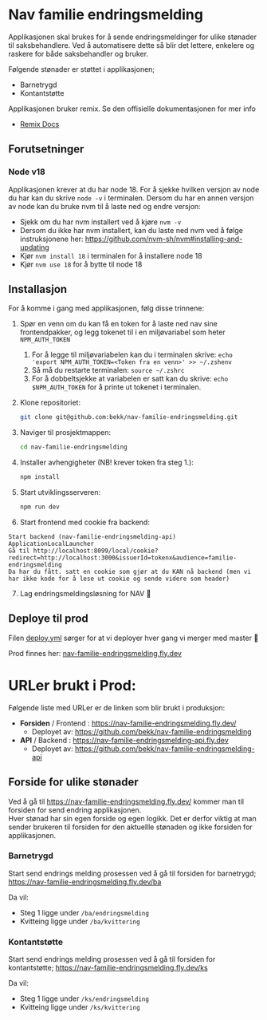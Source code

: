 # Nav familie endringsmelding

Applikasjonen skal brukes for å sende endringsmeldinger for ulike stønader til saksbehandlere. Ved å automatisere dette så blir det lettere, enkelere og raskere for både saksbehandler og bruker.

Følgende stønader er støttet i applikasjonen;

- Barnetrygd
- Kontantstøtte

Applikasjonen bruker remix. Se den offisielle dokumentasjonen for mer info

- [Remix Docs](https://remix.run/docs)

## Forutsetninger

### Node v18

Applikasjonen krever at du har node 18.
For å sjekke hvilken versjon av node du har kan du skrive `node -v` i terminalen.
Dersom du har en annen versjon av node kan du bruke nvm til å laste ned og endre versjon:

- Sjekk om du har nvm installert ved å kjøre `nvm -v`
- Dersom du ikke har nvm installert, kan du laste ned nvm ved å følge instruksjonene her: https://github.com/nvm-sh/nvm#installing-and-updating
- Kjør `nvm install 18` i terminalen for å installere node 18
- Kjør `nvm use 18` for å bytte til node 18

## Installasjon

For å komme i gang med applikasjonen, følg disse trinnene:

1. Spør en venn om du kan få en token for å laste ned nav sine frontendpakker, og legg tokenet til i en miljøvariabel som heter `NPM_AUTH_TOKEN`

   1. For å legge til miljøvariabelen kan du i terminalen skrive: `echo 'export NPM_AUTH_TOKEN=<Token fra en venn>' >> ~/.zshenv`
   2. Så må du restarte terminalen: `source ~/.zshrc`
   3. For å dobbeltsjekke at variabelen er satt kan du skrive: `echo $NPM_AUTH_TOKEN` for å printe ut tokenet i terminalen.

2. Klone repositoriet:

   ```sh
   git clone git@github.com:bekk/nav-familie-endringsmelding.git
   ```

3. Naviger til prosjektmappen:

   ```sh
   cd nav-familie-endringsmelding
   ```

4. Installer avhengigheter (NB! krever token fra steg 1.):

   ```sh
   npm install
   ```

5. Start utviklingsserveren:

   ```sh
   npm run dev
   ```

6. Start frontend med cookie fra backend:

```
Start backend (nav-familie-endringsmelding-api) ApplicationLocalLauncher
Gå til http://localhost:8099/local/cookie?redirect=http://localhost:3000&issuerId=tokenx&audience=familie-endringsmelding
Da har du fått. satt en cookie som gjør at du KAN nå backend (men vi har ikke kode for å lese ut cookie og sende videre som header)
```

7. Lag endringsmeldingsløsning for NAV 🚀

## Deploye til prod

Filen [deploy.yml](.github%2Fworkflows%2Fdeploy.yml) sørger for at vi deployer hver gang vi merger med master 🚀

Prod finnes her: [nav-familie-endringsmelding.fly.dev](https://nav-familie-endringsmelding.fly.dev/)

# URLer brukt i Prod:

Følgende liste med URLer er de linken som blir brukt i produksjon:

- **Forsiden** / Frontend : https://nav-familie-endringsmelding.fly.dev/ <br>
  - Deployet av: https://github.com/bekk/nav-familie-endringsmelding
- **API** / Backend : https://nav-familie-endringsmelding-api.fly.dev <br>
  - Deployet av: https://github.com/bekk/nav-familie-endringsmelding-api

## Forside for ulike stønader

Ved å gå til https://nav-familie-endringsmelding.fly.dev/ kommer man til forsiden for send endring applikasjonen. <br>
Hver stønad har sin egen forside og egen logikk. Det er derfor viktig at man sender brukeren til forsiden for den aktuellle stønaden og ikke forsiden for applikasjonen.

### Barnetrygd

Start send endrings melding prosessen ved å gå til forsiden for barnetrygd;
https://nav-familie-endringsmelding.fly.dev/ba

Da vil:

- Steg 1 ligge under `/ba/endringsmelding`
- Kvitteing ligge under `/ba/kvittering`

### Kontantstøtte

Start send endrings melding prosessen ved å gå til forsiden for kontantstøtte;
https://nav-familie-endringsmelding.fly.dev/ks

Da vil:

- Steg 1 ligge under `/ks/endringsmelding`
- Kvitteing ligge under `/ks/kvittering`
